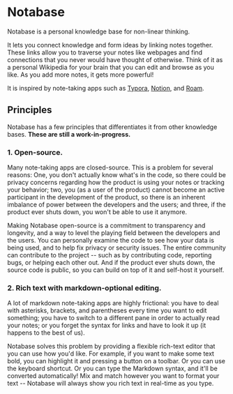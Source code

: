 # Notabase

Notabase is a personal knowledge base for non-linear thinking.

It lets you connect knowledge and form ideas by linking notes together. These links allow you to traverse your notes like webpages and find connections that you never would have thought of otherwise. Think of it as a personal Wikipedia for your brain that you can edit and browse as you like. As you add more notes, it gets more powerful!

It is inspired by note-taking apps such as [Typora](https://typora.io), [Notion](https://notion.so), and [Roam](https://roamresearch.com).

## Principles

Notabase has a few principles that differentiates it from other knowledge bases. **These are still a work-in-progress.**

### 1. Open-source.

Many note-taking apps are closed-source. This is a problem for several reasons: One, you don't actually know what's in the code, so there could be privacy concerns regarding how the product is using your notes or tracking your behavior; two, you (as a user of the product) cannot become an active participant in the development of the product, so there is an inherent imbalance of power between the developers and the users; and three, if the product ever shuts down, you won't be able to use it anymore.

Making Notabase open-source is a commitment to transparency and longevity, and a way to level the playing field between the developers and the users. You can personally examine the code to see how your data is being used, and to help fix privacy or security issues. The entire community can contribute to the project -- such as by contributing code, reporting bugs, or helping each other out. And if the product ever shuts down, the source code is public, so you can build on top of it and self-host it yourself.

### 2. Rich text with markdown-optional editing.

A lot of markdown note-taking apps are highly frictional: you have to deal with asterisks, brackets, and parentheses every time you want to edit something; you have to switch to a different pane in order to actually read your notes; or you forget the syntax for links and have to look it up (it happens to the best of us).

Notabase solves this problem by providing a flexible rich-text editor that you can use how you'd like. For example, if you want to make some text bold, you can highlight it and pressing a button on a toolbar. Or you can use the keyboard shortcut. Or you can type the Markdown syntax, and it'll be converted automatically! Mix and match however you want to format your text -- Notabase will always show you rich text in real-time as you type.

